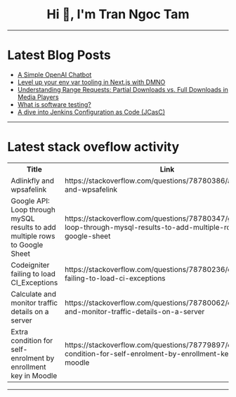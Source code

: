 <h1 align="center">Hi 👋, I'm Tran Ngoc Tam</h1>

---

# Latest Blog Posts 
<!-- BLOG-POST-LIST:START -->
- [A Simple OpenAI Chatbot](https://dev.to/vietjovi/a-simple-openai-chatbot-5ap)
- [Level up your env var tooling in Next.js with DMNO](https://dev.to/theoephraim/level-up-your-env-var-tooling-in-nextjs-with-dmno-2d43)
- [Understanding Range Requests: Partial Downloads vs. Full Downloads in Media Players](https://dev.to/rajasekhar_beemireddy_cb8/understanding-range-requests-partial-downloads-vs-full-downloads-in-media-players-4661)
- [What is software testing?](https://dev.to/imranc07/what-is-software-testing-33)
- [A dive into Jenkins Configuration as Code &lpar;JCasC&rpar;](https://dev.to/selmaguedidi/a-dive-into-jenkins-configuration-as-code-jcasc-4dj0)
<!-- BLOG-POST-LIST:END -->

---

# Latest stack oveflow activity
<table>
  <tr><th>Title</th><th>Link</th></tr>
  <!-- STACKOVERFLOW:START --><tr><td>Adlinkfly and wpsafelink</td><td>https://stackoverflow.com/questions/78780386/adlinkfly-and-wpsafelink</td></tr><tr><td>Google API: Loop through mySQL results to add multiple rows to Google Sheet</td><td>https://stackoverflow.com/questions/78780347/google-api-loop-through-mysql-results-to-add-multiple-rows-to-google-sheet</td></tr><tr><td>Codeigniter failing to load CI_Exceptions</td><td>https://stackoverflow.com/questions/78780236/codeigniter-failing-to-load-ci-exceptions</td></tr><tr><td>Calculate and monitor traffic details on a server</td><td>https://stackoverflow.com/questions/78780062/calculate-and-monitor-traffic-details-on-a-server</td></tr><tr><td>Extra condition for self-enrolment by enrollment key in Moodle</td><td>https://stackoverflow.com/questions/78779897/extra-condition-for-self-enrolment-by-enrollment-key-in-moodle</td></tr><!-- STACKOVERFLOW:END -->
</table>

---


